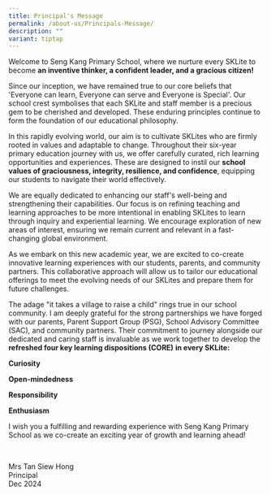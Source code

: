 ```yaml
---
title: Principal's Message
permalink: /about-us/Principals-Message/
description: ""
variant: tiptap
---
```

<p>Welcome to Seng Kang Primary School, where we nurture every SKLite to
become <strong>an inventive thinker, a confident leader, and a gracious citizen!</strong>
</p>
<p>Since our inception, we have remained true to our core beliefs that 'Everyone
can learn, Everyone can serve and Everyone is Special'. Our school crest
symbolises that each SKLite and staff member is a precious gem to be cherished
and developed. These enduring principles continue to form the foundation
of our educational philosophy.</p>
<p>In this rapidly evolving world, our aim is to cultivate SKLites who are
firmly rooted in values and adaptable to change. Throughout their six-year
primary education journey with us, we offer carefully curated, rich learning
opportunities and experiences. These are designed to instil our <strong>school values of graciousness, integrity, resilience, and confidence</strong>,
equipping our students to navigate their world effectively.</p>
<p>We are equally dedicated to enhancing our staff's well-being and strengthening
their capabilities. Our focus is on refining teaching and learning approaches
to be more intentional in enabling SKLites to learn through inquiry and
experiential learning. We encourage exploration of new areas of interest,
ensuring we remain current and relevant in a fast-changing global environment.</p>
<p>As we embark on this new academic year, we are excited to co-create innovative
learning experiences with our students, parents, and community partners.
This collaborative approach will allow us to tailor our educational offerings
to meet the evolving needs of our SKLites and prepare them for future challenges.</p>
<p>The adage "it takes a village to raise a child" rings true in our school
community. I am deeply grateful for the strong partnerships we have forged
with our parents, Parent Support Group (PSG), School Advisory Committee
(SAC), and community partners. Their commitment to journey alongside our
dedicated and caring staff is invaluable as we work together to develop
the <strong>refreshed four key learning dispositions (CORE)</strong>  <strong>in every SKLite:</strong>
</p>
<p><strong>Curiosity</strong>
</p>
<p><strong>Open-mindedness</strong>
</p>
<p><strong>Responsibility</strong>
</p>
<p><strong>Enthusiasm</strong>
</p>
<p>I wish you a fulfilling and rewarding experience with Seng Kang Primary
School as we co-create an exciting year of growth and learning ahead!</p>
<p>&nbsp;</p>
<p>Mrs Tan Siew Hong
<br>Principal
<br>Dec 2024</p>